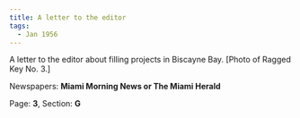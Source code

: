 ```yaml
---  
title: A letter to the editor  
tags:  
  - Jan 1956  
---  
```

  
A letter to the editor about filling projects in Biscayne Bay. [Photo of Ragged Key No. 3.]  
  
Newspapers: **Miami Morning News or The Miami Herald**  
  
Page: **3**, Section: **G** 

